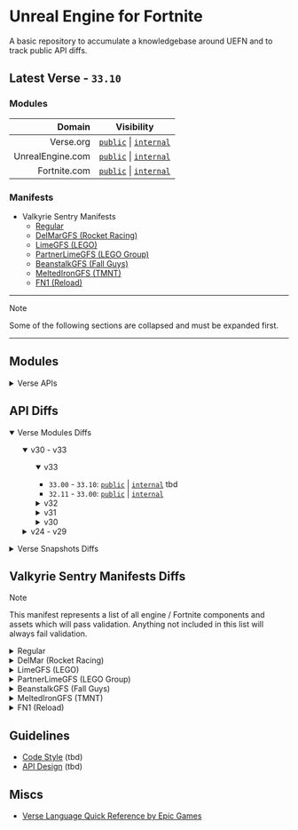 # Unreal Engine for Fortnite

A basic repository to accumulate a knowledgebase around UEFN and to track public API diffs.

## Latest Verse - `33.10`

### Modules

| Domain | Visibility |
| -: | :-: | 
| Verse.org | [`public`](https://github.com/kbfngg/uefn/blob/main/modules/Verse/Verse.digest.verse) \| [`internal`](https://github.com/kbfngg/uefn/blob/main/modules/Verse/VerseInternal.digest.verse) |
| UnrealEngine.com | [`public`](https://github.com/kbfngg/uefn/blob/main/modules/UnrealEngine/UnrealEngine.digest.verse) \| [`internal`](https://github.com/kbfngg/uefn/blob/main/modules/UnrealEngine/UnrealEngineInternal.digest.verse) |
| Fortnite.com | [`public`](https://github.com/kbfngg/uefn/blob/main/modules/Fortnite/Fortnite.digest.verse) \| [`internal`](https://github.com/kbfngg/uefn/blob/main/modules/Fortnite/FortniteInternal.digest.verse) |

### Manifests

- Valkyrie Sentry Manifests
  - [Regular](https://github.com/kbfngg/uefn/blob/main/manifests/ValkyrieSentryManifest/ValkyrieSentryManifest.json)
  - [DelMarGFS (Rocket Racing)](https://github.com/kbfngg/uefn/blob/main/manifests/ValkyrieSentryManifest/ValkyrieSentryManifest-DelMarGFS.json)
  - [LimeGFS (LEGO)](https://github.com/kbfngg/uefn/blob/main/manifests/ValkyrieSentryManifest/ValkyrieSentryManifest-LimeGFS.json)
  - [PartnerLimeGFS (LEGO Group)](https://github.com/kbfngg/uefn/blob/main/manifests/ValkyrieSentryManifest/ValkyrieSentryManifest-PartnerLimeGFS.json)
  - [BeanstalkGFS (Fall Guys)](https://github.com/kbfngg/uefn/blob/main/manifests/ValkyrieSentryManifest/ValkyrieSentryManifest-BeanstalkGFS.json)
  - [MeltedIronGFS (TMNT)](https://github.com/kbfngg/uefn/blob/main/manifests/ValkyrieSentryManifest/ValkyrieSentryManifest-MeltedIronGFS.json)
  - [FN1 (Reload)](https://github.com/kbfngg/uefn/blob/main/manifests/ValkyrieSentryManifest/ValkyrieSentryManifest-FN1GFS.json)
    
******

> [!NOTE]
> Some of the following sections are collapsed and must be expanded first.

******

## Modules

<details>
<summary>Verse APIs</summary>

- [`33.10`](https://github.com/kbfngg/uefn/tree/game_v33.10/modules)
- [`33.00`](https://github.com/kbfngg/uefn/tree/game_v33.00/modules)
- [`32.11`](https://github.com/kbfngg/uefn/tree/game_v32.11/modules)
- [`32.10`](https://github.com/kbfngg/uefn/tree/game_v32.10/modules)
- [`32.00`](https://github.com/kbfngg/uefn/tree/game_v32.00/modules)
- [`31.41`](https://github.com/kbfngg/uefn/tree/game_v31.41/modules)
- [`31.40`](https://github.com/kbfngg/uefn/tree/game_v31.40/modules)
- [`31.30`](https://github.com/kbfngg/uefn/tree/game_v31.30/modules)
- [`31.20`](https://github.com/kbfngg/uefn/tree/game_v31.20/modules)
- [`31.10`](https://github.com/kbfngg/uefn/tree/game_v31.10/modules)
- [`31.00`](https://github.com/kbfngg/uefn/tree/game_v31.00/modules)
- [`30.40`](https://github.com/kbfngg/uefn/tree/game_v30.40/modules)
- [`30.30`](https://github.com/kbfngg/uefn/tree/game_v30.30/modules)
- [`30.20`](https://github.com/kbfngg/uefn/tree/game_v30.20/modules)
- [`30.10`](https://github.com/kbfngg/uefn/tree/game_v30.10/modules)
- [`30.00`](https://github.com/kbfngg/uefn/tree/game_v30.00/modules)
- [`29.40`](https://github.com/kbfngg/uefn/tree/game_v29.40/modules)
- [`29.30`](https://github.com/kbfngg/uefn/tree/game_v29.30/modules)
- [`29.20`](https://github.com/kbfngg/uefn/tree/game_v29.20/modules)
- [`29.10`](https://github.com/kbfngg/uefn/tree/game_v29.10/modules)
- [`29.01`](https://github.com/kbfngg/uefn/tree/game_v29.01/modules)
- [`29.00`](https://github.com/kbfngg/uefn/tree/game_v29.00/modules)
- [`28.30`](https://github.com/kbfngg/uefn/tree/game_v28.30/modules)
- [`28.20`](https://github.com/kbfngg/uefn/tree/game_v28.20/modules)
- [`28.10`](https://github.com/kbfngg/uefn/tree/game_v28.10/modules)
- [`28.01`](https://github.com/kbfngg/uefn/tree/game_v28.01/modules)
- [`28.00`](https://github.com/kbfngg/uefn/tree/game_v28.00/modules)
- [`27.11`](https://github.com/kbfngg/uefn/tree/game_v27.11/modules)
- [`27.10`](https://github.com/kbfngg/uefn/tree/game_v27.10/modules)
- [`27.00`](https://github.com/kbfngg/uefn/tree/game_v27.00/modules)
- [`26.30`](https://github.com/kbfngg/uefn/tree/game_v26.30/modules)
- [`26.20`](https://github.com/kbfngg/uefn/tree/game_v26.20/modules)
- [`26.10`](https://github.com/kbfngg/uefn/tree/game_v26.10/modules)
- [`26.00`](https://github.com/kbfngg/uefn/tree/game_v26.00/modules)
- [`25.30`](https://github.com/kbfngg/uefn/tree/game_v25.30/modules)
- [`25.20`](https://github.com/kbfngg/uefn/tree/game_v25.20/modules)
- [`25.11`](https://github.com/kbfngg/uefn/tree/game_v25.11/modules)
- [`25.10`](https://github.com/kbfngg/uefn/tree/game_v25.10/modules)
- [`25.00`](https://github.com/kbfngg/uefn/tree/game_v25.00/modules)
- [`24.40`](https://github.com/kbfngg/uefn/tree/game_v24.40/modules)
- [`24.30`](https://github.com/kbfngg/uefn/tree/game_v24.30/modules)
- [`24.20`](https://github.com/kbfngg/uefn/tree/version_3/modules)
- [`24.10`](https://github.com/kbfngg/uefn/tree/version_2/modules)
- [`24.01`](https://github.com/kbfngg/uefn/tree/version_1/modules)

</details>

## API Diffs

<details open>
<summary>Verse Modules Diffs</summary>

<ul>
<details open>
<summary>v30 - v33</summary>

<ul>
<details open>
<summary>v33</summary>

- `33.00` - `33.10`: [`public`]() | [`internal`]() tbd
- `32.11` - `33.00`: [`public`](https://github.com/kbfngg/uefn/commit/17d459ec7915ba66a926216ebc4454145c89cd73) | [`internal`](https://github.com/kbfngg/uefn/commit/2c1d770f48cd11a1bf4c86d6d1bb9bc4e0316bd2)

</details>

<details>
<summary>v32</summary>

- `32.10` - `32.11`: [`public`](https://github.com/kbfngg/uefn/commit/8d44b39350354fa4d93c3bc555a4b6f1c8a5c61b) | [`internal`](https://github.com/kbfngg/uefn/commit/bdaffa4254369843dbebc47e2aee6f2e0536b4f9) (nothing new)
- `32.00` - `32.10`: [`public`](https://github.com/kbfngg/uefn/commit/a4505c82020e91212f13cdd7f84786928d0ddf3c) | [`internal`](https://github.com/kbfngg/uefn/commit/a23b59657c922fbefff37d158ceea1d14e74b453)
- `31.41` - `32.00`: [`public`](https://github.com/kbfngg/uefn/commit/6c9032a991a1c4ea63365020bce6fdd960f5852d) | [`internal`](https://github.com/kbfngg/uefn/commit/ef56c62df0237c2ac39f41ab43ff23634ab4f554)

</details>
  
<details>
<summary>v31</summary>

- `31.40` - `31.41`: [`public`](https://github.com/kbfngg/uefn/commit/f889d9def6c59c00051840b805aac669e116659c) | [`internal`](https://github.com/kbfngg/uefn/commit/08b395dc646901460516b919656cf6f60c0cff77) (nothing new)
- `31.30` - `31.40`: [`public`](https://github.com/kbfngg/uefn/commit/6400d4501d40c87a19d1c5c4193029c6a640136c) | [`internal`](https://github.com/kbfngg/uefn/commit/3467913e89e1e07e6a7fe34e5341f842664403f0) (nothing new)
- `31.20` - `31.30`: [`public`](https://github.com/kbfngg/uefn/commit/c7d02e8e5e610dda8f8bf90b8aa4b04b00121981) | [`internal`](https://github.com/kbfngg/uefn/commit/690e6e7f8f4c1377733766e5db84b27bdae4fd15)
- `31.10` - `31.20`: [`public`](https://github.com/kbfngg/uefn/commit/c9bbb89a4eb9f3c372664de706061635997f08af) | [`internal`](https://github.com/kbfngg/uefn/commit/f941e8376853a021d39149f54465917db8646160)
- `31.00` - `31.10`: [`public`](https://github.com/kbfngg/uefn/commit/6166a1813f18d4aa9b86057d870141b4905fb55e) | [`internal`](https://github.com/kbfngg/uefn/commit/e87f003ad92982b3e7579950f5030045b04361dd)
- `30.40` - `31.00`: [`public`](https://github.com/kbfngg/uefn/commit/2a45450342107e65226944eeea32f96766e28806) | [`internal`](https://github.com/kbfngg/uefn/commit/307ddd7a9d4ed64f421635fa286422fb254b924f)
</details>
  
<details>
<summary>v30</summary>
  
- `30.30` - `30.40`: [`public`](https://github.com/kbfngg/uefn/commit/d7d8eb23cdaf7387fa78a27b492cbd898f17b2d9) | [`internal`](https://github.com/kbfngg/uefn/commit/916aa5eaf8511a1a8b5f51c470d9f0649e8f4664)
- `30.20` - `30.30`: [`public`](https://github.com/kbfngg/uefn/commit/5245dfd16c00098f86406fad0e5976a26868e103) | [`internal`](https://github.com/kbfngg/uefn/commit/285b2405af377566c2e33dff769d61052cf2e191)
- `30.10` - `30.20`: [`public`](https://github.com/kbfngg/uefn/commit/b4ef0c1aa1c771dfb223a56a0d8abc02ccfc9569) | [`internal`](https://github.com/kbfngg/uefn/commit/beb9e8f283d38db8f4a3656587211c9b5849ad05)
- `30.00` - `30.10`: [`public`](https://github.com/kbfngg/uefn/commit/4e855c0712723c0494dce9062aefcd5c93c96d59) | [`internal`](https://github.com/kbfngg/uefn/commit/91846acd56e87bab95344197c0c136178817f455)
- `29.40` - `30.00`: [`public`](https://github.com/kbfngg/uefn/commit/fbf8a45d2e3d822015565a7cd603adefcc71df8f) | [`internal`](https://github.com/kbfngg/uefn/commit/f4891d40ca1776dd0dcc578e3be3ec91fea61318)
</details>

</ul>
</details>

<details>
<summary>v24 - v29</summary>

<ul>
<details>
<summary>v29</summary>
  
- `29.30` - `29.40`: [`public`](https://github.com/kbfngg/uefn/commit/2d96ee7c82828be7253edae7627fcd76c28d0fdc) | [`internal`](https://github.com/kbfngg/uefn/commit/3890b2027bebb0cba99f4e0b1d7eeed6a2b3f75d)
- `29.20` - `29.30`: [`public`](https://github.com/kbfngg/uefn/commit/8526a3cee491e0c0ab15670ebc75cade0e5ad464) | [`internal`](https://github.com/kbfngg/uefn/commit/191bc36dcd5498f993462be7def84a2369bfd242)
- `29.10` - `29.20`: [`public`](https://github.com/kbfngg/uefn/commit/8d47a5e9c8923c22d3ed914f09503d158d18e598) | [`internal`](https://github.com/kbfngg/uefn/commit/1fcf65ca2d13ad238bf1b4cf64fb6e36e735ece4)
- `29.01` - `29.10`: [`public`](https://github.com/kbfngg/uefn/commit/61ab54f9556cbeea90802a097938f32b663d3dd2) | [`internal`](https://github.com/kbfngg/uefn/commit/626eb5daf7db662feb87176539a0ebc0824dae4c)
- `29.00` - `29.01`: [`public`](https://github.com/kbfngg/uefn/commit/80cd71126239c000e6325e5eced21175b4b8df78) | [`internal`](https://github.com/kbfngg/uefn/commit/248cffda15774ed207584af553fea0668bcf0266)
- `28.30` - `29.00`: [`public`](https://github.com/kbfngg/uefn/commit/7343a0745a0945f1df31fb37827c232700268bfd) | [`internal`](https://github.com/kbfngg/uefn/commit/ef49d747b1b30fe882b0bbad824b1763fc296108)
</details>

<details>
<summary>v28</summary>

- `28.20` - `28.30`: [`public`](https://github.com/kbfngg/uefn/commit/1d333115b880fd3d30ea32d20aa5a61e5be23b2c)
- `28.10` - `28.20`: [`public`](https://github.com/kbfngg/uefn/commit/f18b44df4bfe519d45af9d36d26f6a6b111315bd)
- `28.01` - `28.10`: [`public`](https://github.com/kbfngg/uefn/commit/4a76a49ac04a4974d3487cb50846bc769b6e52a0)
- `28.00` - `28.01`: [`public`](https://github.com/kbfngg/uefn/commit/24e391418adb22d6a5f1829b9ae332d885ab9712) (nothing new)
- `27.11` - `28.00`: [`public`](https://github.com/kbfngg/uefn/commit/3b49dbd5815ac41130ec4645791c4090440e84cd)
</details>
<details>
<summary>v27</summary>
  
- `27.00` - `27.10`: [`public`](https://github.com/kbfngg/uefn/commit/24041496b294c725eb352c354650f128651daeea)
- `26.30` - `27.00`: [`public`](https://github.com/kbfngg/uefn/commit/1b60f95aba058478383f21c6c4eea1bc8db06aca)
</details>
<details>
<summary>v26</summary>
  
- `26.20` - `26.30`: [`public`](https://github.com/kbfngg/uefn/commit/ab7258e9743f5b85115e7fcd6ab4e899ecd6d364)
- `26.10` - `26.20`: [`public`](https://github.com/kbfngg/uefn/commit/2a7eb40ceb255a882217f0508f01d0f7e4ef9331)
- `26.00` - `26.10`: [`public`](https://github.com/kbfngg/uefn/commit/12df6e86ef674e2a30619087b27902e5474bf85b)
- `25.30` - `26.00`: [`public`](https://github.com/kbfngg/uefn/commit/367bf7cf21bdc8be9f004557b08ffbf2bcea5cb2)
</details>
<details>
<summary>v25</summary>
  
- `25.20` - `25.30`: [`public`](https://github.com/kbfngg/uefn/commit/7bd3adbb944c5ea4bba64ba5db999bd54c527232)
- `25.11` - `25.20`: [`public`](https://github.com/kbfngg/uefn/commit/21149abc4212b0f9c31108f26afd7a0a2bdef294)
- `25.10` - `25.11`: [`public`](https://github.com/kbfngg/uefn/commit/ac118b2dafd6ad406c2295d46b1136000930ab46)
- `25.00` - `25.10`: [`public`](https://github.com/kbfngg/uefn/commit/b7bd7d76d5f5cc430172954146e033a28cf54747)
- `24.40` - `25.00`: [`public`](https://github.com/kbfngg/uefn/commit/796cf13ba35fcf7ecd126f140f48f7e62503290f)
</details>
<details>
<summary>v24</summary>
  
- `24.30` - `24.40`: [`public`](https://github.com/kbfngg/uefn/commit/79dd3c4bf1ea1ccb6b860cf0941586cf1b53bbb0)
- `24.20` - `24.30`: [`public`](https://github.com/kbfngg/uefn/commit/c93a6918a36d61e4e03b306555e4ebe268773823)
- `24.10` - `24.20`: [`public`](https://github.com/kbfngg/uefn/commit/453d84fc6432a1180a3f28546cc3fc23a8625895)
- `24.01` - `24.10`: [`public`](https://github.com/kbfngg/uefn/commit/38b55ef332109f55d9cc50c463f267c167a4a311)

</details>
</ul> <!-- old modules indentation -->

</details> <!-- old modules details end -->
</ul> <!-- main indentation -->
</details>

<details>
<summary>Verse Snapshots Diffs</summary>

- [`33.00` - `33.10`]() (tbd)
- [`32.11` - `33.00`]() (tbd)
- `32.10` - `32.11` (nothing new)
- [`32.00` - `32.10`](https://github.com/kbfngg/uefn/commit/2781854d6f8604cebd580f5e561ea633ca78943c)
- [`31.41` - `32.00`](https://github.com/kbfngg/uefn/commit/b19014697428c45ffdb39edefeaaf0dce6a690fc)
- `31.40` - `31.41` (nothing new)
- `31.30` - `31.40` (nothing new)
- [`31.20` - `31.30`](https://github.com/kbfngg/uefn/commit/b9101b996824ed27a77863548c2af2e0f6c3f38c)
- [`31.10` - `31.20`](https://github.com/kbfngg/uefn/commit/55ed72870c382173aba6f45f4043bd5a32186903)
- [`31.00` - `31.10`](https://github.com/kbfngg/uefn/commit/eaccabcb50f68718f4cb176157aca59c72331939)
- [`30.40` - `31.00`](https://github.com/kbfngg/uefn/commit/65dd20c3cca7378f39c388988906419504318df9)
- [`30.30` - `30.40`](https://github.com/kbfngg/uefn/commit/141f259704605178dbaab3372fc585d77a5d15ad)
- [`30.20` - `30.30`](https://github.com/kbfngg/uefn/commit/7dfff75090e04deb55df292f004659107395dc81)
- [`30.10` - `30.20`](https://github.com/kbfngg/uefn/commit/11c5fffda6b77da3be550dd36440fdeb0a0ebfc7)
- [`30.00` - `30.10`](https://github.com/kbfngg/uefn/commit/bb50da7d43a13ce69f51657d3f5eee78cf1240d1)
- [`29.40` - `30.00`](https://github.com/kbfngg/uefn/commit/19bf81c65684b9c90f633bf9aa21d3eefe309ebc)
- [`29.30` - `29.40`](https://github.com/kbfngg/uefn/commit/7f37d658a97d8e280ef20411fdfba20b8f800e92)
- [`29.20` - `29.30`](https://github.com/kbfngg/uefn/commit/a0a18b97531b67cb11019c0442e92722b0dc1ce4)
- [`29.10` - `29.20`](https://github.com/kbfngg/uefn/commit/9131d329deab4fdb040f0fbbe0501f8418a37bce)
- [`29.01` - `29.10`](https://github.com/kbfngg/uefn/commit/b1fb447383d052dde1847b5123a6760cd3bb5e36)
- `29.00` - `29.01` (nothing new)
- [`28.30` - `29.00`](https://github.com/kbfngg/uefn/commit/947684c753174017373c47f9d9faf45d00c2b998)
- [`28.20` - `28.30`](https://github.com/kbfngg/uefn/commit/44a1387de6f43e8c726be2b3d717217b33b3a80d)
- [`28.10` - `28.20`](https://github.com/kbfngg/uefn/commit/ec11b66a63810cc6e5b8c3509f9b855c7c09f9b5)
- [`27.00` - `28.10`](https://github.com/kbfngg/uefn/commit/143b426b0c2de5a00c2233168ee2234ad86eb812) (hidden 💎)
- `26.30` - `27.00` (N/A)
- [`26.20` - `26.30`](https://github.com/kbfngg/uefn/commit/310c4255ad4e53bb6053f7c9a0d7647c56293703)
- [`26.10` - `26.20`](https://github.com/kbfngg/uefn/commit/5db07d5ee7635e381caf09a46eed44c2470b8aad)
- [`26.00` - `26.10`](https://github.com/kbfngg/uefn/commit/b45a2491f4a96a11d0381482de1d357cab818050)
- [`25.30` - `26.00`](https://github.com/kbfngg/uefn/commit/751c7b4e59453ee8f4e0401e82d4bc0c2252d2cc)
- [`25.20` - `25.30`](https://github.com/kbfngg/uefn/commit/e3286d80d3307bb8a21fab7abfbbb29b40b64c42)
- [`25.11` - `25.20`](https://github.com/kbfngg/uefn/commit/431fbad3603e52e7693f057a92ece1f090753431)
- `25.10` - `25.11` (nothing new)
- [`25.00` - `25.10`](https://github.com/kbfngg/uefn/commit/ec336031f82fa2e8e0f40157e465a8e7e889560b)
- [`24.40` - `25.00`](https://github.com/kbfngg/uefn/commit/f74ca7d46109876212bed295c364ab3388427758)
- [`24.30` - `24.40`](https://github.com/kbfngg/uefn/commit/ca8bf5fea7ff9a70c1b5c752164da403074d2aef)
- [`24.20` - `24.30`](https://github.com/kbfngg/uefn/commit/4ff0bd98f21e45ae1e16f8bbdd21ad03699c56e6)
  
</details>


## Valkyrie Sentry Manifests Diffs

> [!NOTE]
> This manifest represents a list of all engine / Fortnite components and assets which will pass validation. Anything not included in this list will always fail validation.

<details>
<summary>Regular</summary>

- [`33.00` - `33.10`]() (tbd)
- [`32.11` - `33.00`](https://github.com/kbfngg/uefn/commit/a2ace884feb2440f97d41e3f12db5f4bae34bd75)
- [`32.10` - `32.11`](https://github.com/kbfngg/uefn/commit/222dae073c63aa5e7efaa253746f4163dcc5df97)
- [`32.00` - `32.10`](https://github.com/kbfngg/uefn/commit/6611a42ca5292f0f65b20df7944f69a2755d5a90)
- [`31.41` - `32.00`](https://github.com/kbfngg/uefn/commit/723ea9574e9ed4e2c884548d2241de7a0047f0ab)
- [`31.40` - `31.41`](https://github.com/kbfngg/uefn/commit/d1d1685ea8cfc18db7625357cbf881336695401b)
- [`31.30` - `31.40`](https://github.com/kbfngg/uefn/commit/34e8f541e5cef309b59e67cc909436c5fdb4f97b)
- [`31.20` - `31.30`](https://github.com/kbfngg/uefn/commit/1d73c490fcf07d8209bf83843b730230e2327967)
- [`31.10` - `31.20`](https://github.com/kbfngg/uefn/commit/5a0c2bbab1376c156f09599b36562330b1409718)
- [`31.00` - `31.10`](https://github.com/kbfngg/uefn/commit/272e2bff229e27e87b1ba24e7ed3e27625e05a8f)
- [`30.40` - `31.00`](https://github.com/kbfngg/uefn/commit/9c3b2bac00f4c7029ad371d14dcb6ad8b00e70e7)
- [`30.30` - `30.40`](https://github.com/kbfngg/uefn/commit/21c13bf55ed6cc8699352b13a82b3050a5ce45aa)
- [`30.20` - `30.30`](https://github.com/kbfngg/uefn/commit/d9ae48f959be5d67b81313e23ae685acbf960a79)
- [`30.10` - `30.20`](https://github.com/kbfngg/uefn/commit/30d5ab288e82fa5b840fcdad7a6d9a78bbb79fab)
- [`30.00` - `30.10`](https://github.com/kbfngg/uefn/commit/0ef398d86a633205eb645aa6341ca9c4331db98e)
- [`29.40` - `30.00`](https://github.com/kbfngg/uefn/commit/aa61aecc81d43a0d012aca2e6003604aa5d37154)
- [`29.30` - `29.40`](https://github.com/kbfngg/uefn/commit/4169c86fe694f726adf325f4ff2dba9aa278bfb8)
- [`29.20` - `29.30`](https://github.com/kbfngg/uefn/commit/c7bdfb4847b03d0fa860d3e45e59f50effe1635e)
- [`29.10` - `29.20`](https://github.com/kbfngg/uefn/commit/4c531afd25baeed338937c4782a6caab6e7c62ea)
- [`29.01` - `29.10`](https://github.com/kbfngg/uefn/commit/4d0d3b4672e77351c4d5b973c15ad317650a0c73)
- [`29.00` - `29.01`](https://github.com/kbfngg/uefn/commit/eb4a4ca10cd3c93fd5a5a89c6f104c8b8a69b3e1)
- [`28.30` - `29.00`](https://github.com/kbfngg/uefn/commit/f9efbfd9ce6635bc45459a0ccb0f10fdc09c0c83)
- [`28.20` - `28.30`](https://github.com/kbfngg/uefn/commit/e79d2a7374f920add9cfaba67af902a4cc8e0fa1)
- [`28.10` - `28.20`](https://github.com/kbfngg/uefn/commit/54ac239fe3a9c1b94f8dd53b0219aab4d59c1343)
- [`28.01` - `28.10`](https://github.com/kbfngg/uefn/commit/3660a44287bd92291d4ed5ef62861366f7413024)
- [`27.11` - `28.00`](https://github.com/kbfngg/uefn/commit/705d93d60b218f632c90411f3d055f7af2c1fcc9)
- [`27.10` - `27.11`](https://github.com/kbfngg/uefn/commit/eb17222a5371a6dc47d45b1d3c03190fe559331b)
- [`27.00` - `27.10`](https://github.com/kbfngg/uefn/commit/cd6a07a6e83480545fc9805d4a13d6124b104d7f)
- [`26.30` - `27.00`](https://github.com/kbfngg/uefn/commit/3e25e24e7bf4e7643e0f2068d4623262663ce714)
- [`26.20` - `26.30`](https://github.com/kbfngg/uefn/commit/8634c768572c12d9da7d87b78dae11067e1eace3)
- [`26.10` - `26.20`](https://github.com/kbfngg/uefn/commit/766c2139951e9b4b90e49013282d6b0233f32747)
- [`26.00` - `26.10`](https://github.com/kbfngg/uefn/commit/1efb692278c6936226f348bbd348d885c6457457)
- [`25.30` - `26.00`](https://github.com/kbfngg/uefn/commit/3650cae14f56547490e6312faaa7d9838455f1d1)
- [`25.20` - `25.30`](https://github.com/kbfngg/uefn/commit/9aa2794786be80c2bc213e67eb94583cc7672a39)
- [`25.11` - `25.20`](https://github.com/kbfngg/uefn/commit/e997f26e7219701a50c1eab98246e1442e85da73)
- [`25.10` - `25.11`](https://github.com/kbfngg/uefn/commit/6bbd7da9ea2539a6a43f8f0d0f8dd5edaa285142)
- [`25.00` - `25.10`](https://github.com/kbfngg/uefn/commit/f35856b734a9bb2b3df3d18f116321cb36e6daee)
- [`24.40` - `25.00`](https://github.com/kbfngg/uefn/commit/7fd618557049d7840f22aa65879ccae3335d4b22)
- [`24.30` - `24.40`](https://github.com/kbfngg/uefn/commit/6ad03a7fd3ba2151417461741db7e8eef9d37a0d)
- [`24.20` - `24.30`](https://github.com/kbfngg/uefn/commit/e55fcfcc4363a015ee27a75b518dfe43cc53c4eb)
- [`24.10` - `24.20`](https://github.com/kbfngg/uefn/commit/2a492c1c9b28636d8cb5974bacfd56f8f317a7ba)
- [`24.01` - `24.10`](https://github.com/kbfngg/uefn/commit/c035171b0ae9322885dbb0a5e5d627573e1c2a63)

</details>

<details>
<summary>DelMar (Rocket Racing)</summary>

- [`33.00` - `33.10`]() (tbd)
- [`32.11` - `33.00`](https://github.com/kbfngg/uefn/commit/b49ce745e2dd205b8bea9ea32e251ac8888a739c)
- [`32.10` - `32.11`](https://github.com/kbfngg/uefn/commit/28eaf820419c705e42a1e70bce3c3d99141af351)
- [`32.00` - `32.10`](https://github.com/kbfngg/uefn/commit/cc5a3db4941d1e7af9fb92f5e1eb571bf5574ba7)
- [`31.41` - `32.00`](https://github.com/kbfngg/uefn/commit/027a7e6788eb3babb148b9442a1079965de8b92f)
- `31.40` - `31.41` (nothing new)
- [`31.30` - `31.40`](https://github.com/kbfngg/uefn/commit/999fda448c4ecd8d62dee568c2a64adfecdab7db)
- [`31.20` - `31.30`](https://github.com/kbfngg/uefn/commit/a8e8a62ed725848b12293a0f28d8fdd180ee4537)
- [`31.10` - `31.20`](https://github.com/kbfngg/uefn/commit/dbbce35553a22c2b839ba85b9a602ffb62d8bead)
- [`31.00` - `31.10`](https://github.com/kbfngg/uefn/commit/4db110093c274805670f1baa99b8f64edd2ab73d)
- [`30.40` - `31.00`](https://github.com/kbfngg/uefn/commit/5ce6b8a2a65267ea4886efa1a3fa465a05b28f7f)
- [`30.30` - `30.40`](https://github.com/kbfngg/uefn/commit/23534f0e61000b8aab3cf8a8d76311819616a5a4)
- [`30.20` - `30.30`](https://github.com/kbfngg/uefn/commit/7f501aca6c34e6e572a82ad007fdaefa501063f8)
- [`30.10` - `30.20`](https://github.com/kbfngg/uefn/commit/f7edb4bb482a476a17156f0c5c95fe2881417fb6)
- [`30.00` - `30.10`](https://github.com/kbfngg/uefn/commit/74a92c566dfbe29ffa58c3b52e8df4606eed3df5)
- [`29.40` - `30.00`](https://github.com/kbfngg/uefn/commit/7802baa107496a362748514481c91d58c27b714c)
- [`29.30` - `29.40`](https://github.com/kbfngg/uefn/commit/ee7f1ec72953da690b7c45860e4ff44a497148d4)
- [`29.20` - `29.30`](https://github.com/kbfngg/uefn/commit/70aa5a5656e5359e7c3d93dd42d59ebcc707bb20)
- [`29.10` - `29.20`](https://github.com/kbfngg/uefn/commit/30a617bb50f825a212380fb9602d9d2b099caacf)
- [`29.01` - `29.10`](https://github.com/kbfngg/uefn/commit/5390899270e7362555d4a175065006a4867d978f)
  
</details>

<details>
<summary>LimeGFS (LEGO)</summary>

- [`33.00` - `33.10`]() (tbd)
- [`32.11` - `33.00`](https://github.com/kbfngg/uefn/commit/9ab6d3eb3639d74116187361885c67beecb75b64)
- `32.10` - `32.11` (nothing new)
- [`32.00` - `32.10`](https://github.com/kbfngg/uefn/commit/074ffa2d29cc9dd145e4353c9d604b4e3975cf1f)
- [`31.41` - `32.00`](https://github.com/kbfngg/uefn/commit/3720552146e8ec8a3d29a4595b3750e05de79550)
- `31.40` - `31.41` (nothing new)
- [`31.30` - `31.40`](https://github.com/kbfngg/uefn/commit/e32e4fc4ed266e272eede430242bcab48c49ba7e)
- [`31.20` - `31.30`](https://github.com/kbfngg/uefn/commit/c4e8e2347249c825dbcaef3cd1c5ba871185240d)
- [`31.10` - `31.20`](https://github.com/kbfngg/uefn/commit/c5048d3e04ef071f0348055b4d15381adcc32222)
- [`31.00` - `31.10`](https://github.com/kbfngg/uefn/commit/928170cfe3bbf2fc8a9d24a9daf9366600878c0d)
- [`30.40` - `31.00`](https://github.com/kbfngg/uefn/commit/7a79072827142bca773bce2e9f1969d260aee656)
- [`30.30` - `30.40`](https://github.com/kbfngg/uefn/commit/4ba93ed5a26e8c81e08496677b19b2a2c73b7fd7)
- [`30.20` - `30.30`](https://github.com/kbfngg/uefn/commit/202d5764f115652f1ad3f6987dfa84d7da3867e5)
- [`30.10` - `30.20`](https://github.com/kbfngg/uefn/commit/d8f85e935cb84e08d8e70e6c442a7c51f88f285b)
- [`30.00` - `30.10`](https://github.com/kbfngg/uefn/commit/2bff71c992a80e4177719fe97169e07711de58fa)
- [`29.40` - `30.00`](https://github.com/kbfngg/uefn/commit/0579b14eb25763c0371622fa844b4c73930c6992)
- [`29.30` - `29.40`](https://github.com/kbfngg/uefn/commit/8afbf5d78947bd0f11915542628ecc5811c3e89e)
- [`29.20` - `29.30`](https://github.com/kbfngg/uefn/commit/90708011f03d6066ef7d3af30815920500358cc7)
- [`29.10` - `29.20`](https://github.com/kbfngg/uefn/commit/0da69d7cd50bad6c4b17a611dc0f93a05ac1eea0)
- [`29.01` - `29.10`](https://github.com/kbfngg/uefn/commit/4a561005fb23f300b4ea82d933b9f2288ad09dfd)
  
</details>

<details>
<summary>PartnerLimeGFS (LEGO Group)</summary>

- [`33.00` - `33.10`]() (tbd)
- [`32.11` - `33.00`](https://github.com/kbfngg/uefn/commit/71b23cbdb72559f82424abf25aa15459f3abd7f4)
- [`32.10` - `32.11`](https://github.com/kbfngg/uefn/commit/61004ee6f99a1a1495a1d934be9bda33937d8282)
- [`32.00` - `32.10`](https://github.com/kbfngg/uefn/commit/5a1c7c3f8786ea8c861c0e4fb1c0467df106111a)
- [`31.41` - `32.00`](https://github.com/kbfngg/uefn/commit/6e4633e8a2bb38c1ca265c06225567762f9a2720)
- [`31.40` - `31.41`](https://github.com/kbfngg/uefn/commit/66a84682f8898d8e05246460c50c7d0e014c5bfe)
- [`31.30` - `31.40`](https://github.com/kbfngg/uefn/commit/4724d4eea2a18a748615a3045aa19f3300c0389f)
- [`31.20` - `31.30`](https://github.com/kbfngg/uefn/commit/c702ef6088ea00ed36e303c0b398c5a003aa505f)
- [`31.10` - `31.20`](https://github.com/kbfngg/uefn/commit/c28c18791130cb1eef0b42ee6d5411c5a9c2bdf9)
- [`31.00` - `31.10`](https://github.com/kbfngg/uefn/commit/25837532c442b691c76ba962300942c27a0846c5)
- [`30.40` - `31.00`](https://github.com/kbfngg/uefn/commit/2b151dc393ec663a369fce0eef9bbcf01e90ac34)
- [`30.30` - `30.40`](https://github.com/kbfngg/uefn/commit/6a0db6875619d952e1ecac18b39368ae5bd2c9ea)
- [`30.20` - `30.30`](https://github.com/kbfngg/uefn/commit/f3ab8ab1a7340ff911d9cc05ada07071feb67f31)
- [`30.10` - `30.20`](https://github.com/kbfngg/uefn/commit/5308728cbacc4d9b97ce922de21edd499b52dd97)
- [`30.00` - `30.10`](https://github.com/kbfngg/uefn/commit/1c034c11959f2f6ada3c3116283195fd0323387d)
- [`29.40` - `30.00`](https://github.com/kbfngg/uefn/commit/de33c7ac2b48ad7f3badbd1143b86c7b8f404d0d)
- [`29.30` - `29.40`](https://github.com/kbfngg/uefn/commit/be40594ebe4a694e4c506bf98bad2457df80e28b)
- [`29.20` - `29.30`](https://github.com/kbfngg/uefn/commit/841b596af5296c6e057e106077db9f632e1fd9d5)
- [`29.10` - `29.20`](https://github.com/kbfngg/uefn/commit/b50cc508cbe196b3ef34b398ecac247b9883a4da)
- [`29.01` - `29.10`](https://github.com/kbfngg/uefn/commit/849a1af97724052a3925b8502cdb8ab5b62a4e4f)
  
</details>

<details>
<summary>BeanstalkGFS (Fall Guys)</summary>

- [`33.00` - `33.10`]() (tbd)
- [`32.11` - `33.00`](https://github.com/kbfngg/uefn/commit/b48939f63eb864637621aa2737ac47f9ee8cf176)
- [`32.10` - `32.11`](https://github.com/kbfngg/uefn/commit/e472298155e9524f6147fc6fc526f51c0eb86f80)
- [`32.00` - `32.10`](https://github.com/kbfngg/uefn/commit/b812e8856ef8809ea1a1f000312b9c69b1b87ba5)
- [`31.41` - `32.00`](https://github.com/kbfngg/uefn/commit/7f6731aa76f05bceccca9eb5054518a7a3060bc0)
- `31.40` - `31.41` (nothing new)
- [`31.30` - `31.40`](https://github.com/kbfngg/uefn/commit/dad7d0e737b127dbef712ff1d2bada2b0e35f8bb)
- [`31.20` - `31.30`](https://github.com/kbfngg/uefn/commit/a6c86fd68978a81bc5a090a921eb8db385bca309)
- [`31.10` - `31.20`](https://github.com/kbfngg/uefn/commit/5fc2d836b9f1ca0c558678853031841469cc6c42)
- [`31.00` - `31.10`](https://github.com/kbfngg/uefn/commit/9c5e445c753599ebb27e42791cd9fc5aea88c8de)
- [`30.40` - `31.00`](https://github.com/kbfngg/uefn/commit/f185ea2bcc4795f40513a2a16049689844d11c5e)
- [`30.30` - `30.40`](https://github.com/kbfngg/uefn/commit/34a7ab5b16cafa83fefa13f31fabf322388abb1b)
  
</details>

<details>
<summary>MeltedIronGFS (TMNT)</summary>

- [`33.00` - `33.10`]() (tbd)
- [`32.11` - `33.00`](https://github.com/kbfngg/uefn/commit/fc8cbde257c373a7ee2f5701d813ae06cf92ad85)
- [`32.10` - `32.11`](https://github.com/kbfngg/uefn/commit/e8384a6758ac3350fd7f8807263379144f854a40)
- [`32.00` - `32.10`](https://github.com/kbfngg/uefn/commit/494b124db8c7cf8e1569780496e2a464eb4068e4)
- [`31.41` - `32.00`](https://github.com/kbfngg/uefn/commit/e6a56c94e0cd56422e77ef678945cfea47de61b9)
- [`31.40` - `31.41`](https://github.com/kbfngg/uefn/commit/6b3de6534b2b264ee2252502fdc4e67925366a83)
- [`31.30` - `31.40`](https://github.com/kbfngg/uefn/commit/946f3fb27f746594087614c94b6489c46354cf55)
  
</details>

<details>
<summary>FN1 (Reload)</summary>

- [`33.00` - `33.10`]() (tbd)
- [`32.11` - `33.00`](https://github.com/kbfngg/uefn/commit/25c26d5abe1c48cc6e35ae8b18854e9dde19c41d)
- [`32.10` - `32.11`](https://github.com/kbfngg/uefn/commit/5bba18a52bfd1451ba93a60bcdc80f1c09a400cb)
- [`32.00` - `32.10`](https://github.com/kbfngg/uefn/commit/ff6b204114d3952a182cb2d2d64f8d86fcfe78c3)
- [`31.41` - `32.00`](https://github.com/kbfngg/uefn/commit/6362cfa8c79a95974ef9a2ff2876e425be31aeaf)
- [`31.40` - `31.41`](https://github.com/kbfngg/uefn/commit/449b30bd5b86a97d4f0e4e019475b76b0dd56c5b)
  
</details>

## Guidelines

- [Code Style](https://github.com/kbfngg/uefn/blob/main/guidelines/code_style.md) (tbd)
- [API Design](https://github.com/kbfngg/uefn/blob/main/guidelines/api_design.md) (tbd)

## Miscs

- [Verse Language Quick Reference by Epic Games](https://dev.epicgames.com/documentation/en-us/uefn/verse-language-quick-reference)
